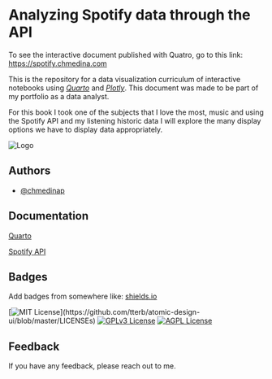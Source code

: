 
# Analyzing Spotify data through the API

To see the interactive document published with Quatro, go to this link: https://spotify.chmedina.com

This is the repository for a data visualization curriculum of interactive notebooks using *[Quarto](https://quarto.org)* and *[Plotly](https://plotly.com/)*. This document was made to be part of my portfolio as a data analyst.

For this book I took one of the subjects that I love the most, music and using the Spotify API and my listening historic data I will explore the many display options we have to display data appropriately.




![Logo](https://dev-to-uploads.s3.amazoaws.com/uploads/articles/th5xamgrr6se0x5ro4g6.png)


## Authors

- [@chmedinap](https://www.github.com/chmedinap)


## Documentation

[Quarto](https://quarto.org/)

[Spotify API](https://developer.spotify.com/documentation/web-api/reference/#/)


## Badges

Add badges from somewhere like: [shields.io](https://shields.io/)

[![MIT License](https://img.shields.io/apm/l/atomic-design-ui.svg?)](https://github.com/tterb/atomic-design-ui/blob/master/LICENSEs)
[![GPLv3 License](https://img.shields.io/badge/License-GPL%20v3-yellow.svg)](https://opensource.org/licenses/)
[![AGPL License](https://img.shields.io/badge/license-AGPL-blue.svg)](http://www.gnu.org/licenses/agpl-3.0)


## Feedback

If you have any feedback, please reach out to me.
